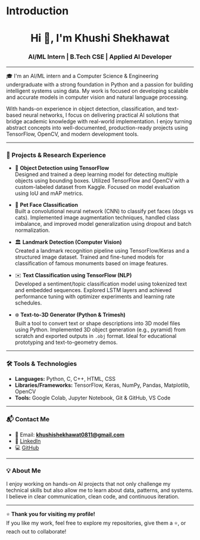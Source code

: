 # Introduction
<h1 align="center">Hi 👋, I'm Khushi Shekhawat</h1>
<h3 align="center">AI/ML Intern | B.Tech CSE | Applied AI Developer</h3>

---

🎓 I'm an AI/ML intern and a Computer Science & Engineering undergraduate with a strong foundation in Python and a passion for building intelligent systems using data. My work is focused on developing scalable and accurate models in computer vision and natural language processing.

With hands-on experience in object detection, classification, and text-based neural networks, I focus on delivering practical AI solutions that bridge academic knowledge with real-world implementation. I enjoy turning abstract concepts into well-documented, production-ready projects using TensorFlow, OpenCV, and modern development tools.

---

### 💼 Projects & Research Experience

- 🧠 **Object Detection using TensorFlow**  
  Designed and trained a deep learning model for detecting multiple objects using bounding boxes. Utilized TensorFlow and OpenCV with a custom-labeled dataset from Kaggle. Focused on model evaluation using IoU and mAP metrics.

- 🐾 **Pet Face Classification**  
  Built a convolutional neural network (CNN) to classify pet faces (dogs vs cats). Implemented image augmentation techniques, handled class imbalance, and improved model generalization using dropout and batch normalization.

- 🏛 **Landmark Detection (Computer Vision)**  
  Created a landmark recognition pipeline using TensorFlow/Keras and a structured image dataset. Trained and fine-tuned models for classification of famous monuments based on image features.

- ✉️ **Text Classification using TensorFlow (NLP)**  
  Developed a sentiment/topic classification model using tokenized text and embedded sequences. Explored LSTM layers and achieved performance tuning with optimizer experiments and learning rate schedules.

 - ❄️ **Text-to-3D Generator (Python & Trimesh)**  
  Built a tool to convert text or shape descriptions into 3D model files using Python. Implemented 3D object generation (e.g., pyramid) from scratch and exported outputs in `.obj` format. Ideal for educational prototyping and text-to-geometry demos.

---

### 🛠️ Tools & Technologies

- **Languages:** Python, C, C++, HTML, CSS  
- **Libraries/Frameworks:** TensorFlow, Keras, NumPy, Pandas, Matplotlib, OpenCV  
- **Tools:** Google Colab, Jupyter Notebook, Git & GitHub, VS Code  

---

### 📬 Contact Me

- 📧 Email: **khushishekhawat0811@gmail.com**  
- 🔗 [LinkedIn](https://www.linkedin.com/in/khushi-shekhawat-45616331b/)  
- 💻 [GitHub](https://github.com/khushi08shekhawat)

---

### 💡 About Me

I enjoy working on hands-on AI projects that not only challenge my technical skills but also allow me to learn about data, patterns, and systems. I believe in clear communication, clean code, and continuous iteration.

---

⭐ **Thank you for visiting my profile!**  
If you like my work, feel free to explore my repositories, give them a ⭐, or reach out to collaborate!
